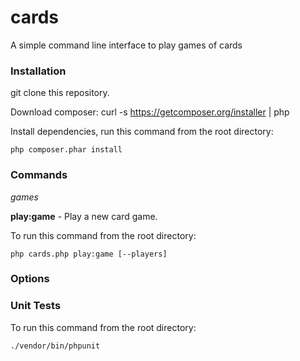 # cards
A simple command line interface to play games of cards

### Installation

git clone this repository.

Download composer: curl -s https://getcomposer.org/installer | php

Install dependencies, run this command from the root directory:

```php composer.phar install```

### Commands

*games*

__play:game__ - Play a new card game.

To run this command from the root directory: 

```php cards.php play:game [--players]```

### Options


### Unit Tests

To run this command from the root directory:

``` ./vendor/bin/phpunit ```
